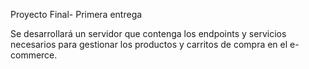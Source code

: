 Proyecto Final- Primera entrega

Se desarrollará un servidor que contenga los endpoints y servicios necesarios para gestionar los productos y carritos de compra en el e-commerce.
